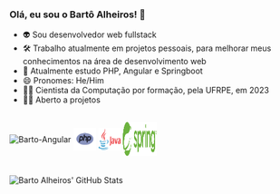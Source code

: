 ### Olá, eu sou o Bartô Alheiros! 👋
- 👽 Sou desenvolvedor web fullstack
- 🛠 Trabalho atualmente em projetos pessoais, para melhorar meus conhecimentos na área de desenvolvimento web
- 🌱 Atualmente estudo PHP, Angular e Springboot
- 😄 Pronomes: He/Him
- 👨‍🎓 Cientista da Computação por formação, pela UFRPE, em 2023
- 🕵️‍♀️ Aberto a projetos

<div style="display: inline_block"><br>
  <img align="center" alt="Barto-Angular" height="30" width="30" src="https://angular.io/assets/images/logos/angular/angular.png">
  <img align="center" alt="Barto-PHP" height="40" width="40" src="./img/php-logo.png">
  <img align="center" alt="Barto-Java" height="40" width="40" src="./img/java-logo.png">
  <img align="center" alt="Barto-Spring" height="60" width="60" src="./img/spring-logo.svg">
</div>

<br />

<div style="display: inline_block"><br>
  <img align="left" alt="Barto Alheiros' GitHub Stats" src="https://readme-stats-bartoalheiros.vercel.app/api?username=bartoalheiros&show_icons=true&hide_border=false&title_color=ff652f&icon_color=FFE400&bg_color=09131B&text_color=ffffff&border_color=0c1a25" />
<div>
